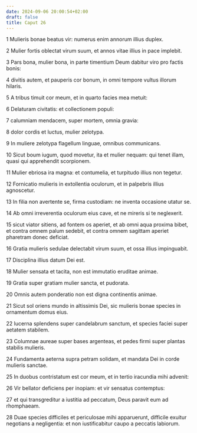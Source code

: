 ```yaml
---
date: 2024-09-06 20:00:54+02:00
draft: false
title: Caput 26
---
```





1 Mulieris bonae beatus vir: numerus enim annorum illius duplex.

2 Mulier fortis oblectat virum suum, et annos vitae illius in pace implebit.

3 Pars bona, mulier bona, in parte timentium Deum dabitur viro pro factis bonis:

4 divitis autem, et pauperis cor bonum, in omni tempore vultus illorum hilaris.

5 A tribus timuit cor meum, et in quarto facies mea metuit:

6 Delaturam civitatis: et collectionem populi:

7 calumniam mendacem, super mortem, omnia gravia:

8 dolor cordis et luctus, mulier zelotypa.

9 In muliere zelotypa flagellum linguae, omnibus communicans.

10 Sicut boum iugum, quod movetur, ita et mulier nequam: qui tenet illam, quasi qui apprehendit scorpionem.

11 Mulier ebriosa ira magna: et contumelia, et turpitudo illius non tegetur.

12 Fornicatio mulieris in extollentia oculorum, et in palpebris illius agnoscetur.

13 In filia non avertente se, firma custodiam: ne inventa occasione utatur se.

14 Ab omni irreverentia oculorum eius cave, et ne mireris si te neglexerit.

15 sicut viator sitiens, ad fontem os aperiet, et ab omni aqua proxima bibet, et contra omnem palum sedebit, et contra omnem sagittam aperiet pharetram donec deficiat.

16 Gratia mulieris sedulae delectabit virum suum, et ossa illius impinguabit.

17 Disciplina illius datum Dei est.

18 Mulier sensata et tacita, non est immutatio eruditae animae.

19 Gratia super gratiam mulier sancta, et pudorata.

20 Omnis autem ponderatio non est digna continentis animae.

21 Sicut sol oriens mundo in altissimis Dei, sic mulieris bonae species in ornamentum domus eius.

22 lucerna splendens super candelabrum sanctum, et species faciei super aetatem stabilem.

23 Columnae aureae super bases argenteas, et pedes firmi super plantas stabilis mulieris.

24 Fundamenta aeterna supra petram solidam, et mandata Dei in corde mulieris sanctae.

25 In duobus contristatum est cor meum, et in tertio iracundia mihi advenit:

26 Vir bellator deficiens per inopiam: et vir sensatus contemptus:

27 et qui transgreditur a iustitia ad peccatum, Deus paravit eum ad rhomphaeam.

28 Duae species difficiles et periculosae mihi apparuerunt, difficile exuitur negotians a negligentia: et non iustificabitur caupo a peccatis labiorum.

